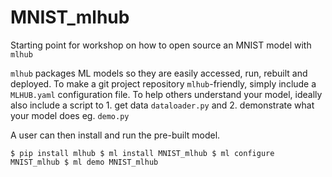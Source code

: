 # MNIST_mlhub
Starting point for workshop on how to open source an MNIST model with `mlhub`

`mlhub` packages ML models so they are easily accessed, run, rebuilt and deployed. To make a git project repository `mlhub`-friendly, simply include a `MLHUB.yaml` configuration file. To help others understand your model, ideally also include a script to 1. get data `dataloader.py` and 2. demonstrate what your model does eg. `demo.py`

A user can then install and run the pre-built model. 

`$ pip install mlhub
 $ ml install MNIST_mlhub
 $ ml configure MNIST_mlhub
 $ ml demo MNIST_mlhub`
